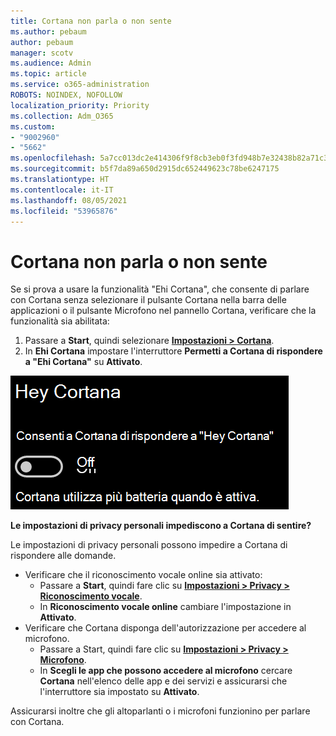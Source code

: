 ```yaml
---
title: Cortana non parla o non sente
ms.author: pebaum
author: pebaum
manager: scotv
ms.audience: Admin
ms.topic: article
ms.service: o365-administration
ROBOTS: NOINDEX, NOFOLLOW
localization_priority: Priority
ms.collection: Adm_O365
ms.custom:
- "9002960"
- "5662"
ms.openlocfilehash: 5a7cc013dc2e414306f9f8cb3eb0f3fd948b7e32438b82a71c31219b65a180e4
ms.sourcegitcommit: b5f7da89a650d2915dc652449623c78be6247175
ms.translationtype: HT
ms.contentlocale: it-IT
ms.lasthandoff: 08/05/2021
ms.locfileid: "53965876"
---
```

# <a name="cortana-doesnt-talk-to-me-or-cant-hear-me"></a>Cortana non parla o non sente

Se si prova a usare la funzionalità "Ehi Cortana", che consente di parlare con Cortana senza selezionare il pulsante Cortana nella barra delle applicazioni o il pulsante Microfono nel pannello Cortana, verificare che la funzionalità sia abilitata:

1. Passare a **Start**, quindi selezionare **[Impostazioni > Cortana](ms-settings:cortana?activationSource=GetHelp)**.
2. In **Ehi Cortana** impostare l'interruttore **Permetti a Cortana di rispondere a "Ehi Cortana"** su **Attivato**.

![Ehi Cortana](media/hey-cortana.png)

**Le impostazioni di privacy personali impediscono a Cortana di sentire?**

Le impostazioni di privacy personali possono impedire a Cortana di rispondere alle domande.
- Verificare che il riconoscimento vocale online sia attivato:
    - Passare a **Start**, quindi fare clic su **[Impostazioni > Privacy > Riconoscimento vocale](ms-settings:privacy-speech?activationSource=GetHelp)**.
    - In **Riconoscimento vocale online** cambiare l'impostazione in **Attivato**.
- Verificare che Cortana disponga dell'autorizzazione per accedere al microfono. 
    - Passare a Start, quindi fare clic su **[Impostazioni > Privacy > Microfono](ms-settings:privacy-microphone?activationSource=GetHelp)**.
    - In **Scegli le app che possono accedere al microfono** cercare **Cortana** nell'elenco delle app e dei servizi e assicurarsi che l'interruttore sia impostato su **Attivato**.

Assicurarsi inoltre che gli altoparlanti o i microfoni funzionino per parlare con Cortana.
